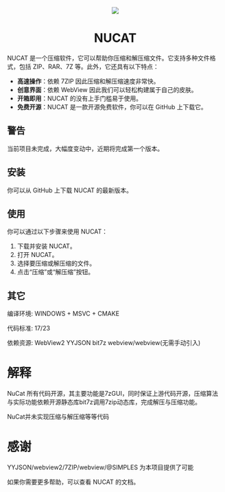 <div align="center"><img src="https://gcore.jsdelivr.net/gh/MliKiowa/NUCAT/Other/Resource/icon-128.jpg"> </div>

<div align="center"><h1>NUCAT</h1></div>

NUCAT 是一个压缩软件，它可以帮助你压缩和解压缩文件。它支持多种文件格式，包括 ZIP、RAR、7Z 等。此外，它还具有以下特点：

- **高速操作**：依赖 7ZIP 因此压缩和解压缩速度非常快。
- **创意界面**：依赖 WebView 因此我们可以轻松构建属于自己的皮肤。
- **开箱即用**：NUCAT 的没有上手门槛易于使用。
- **免费开源**：NUCAT 是一款开源免费软件，你可以在 GitHub 上下载它。

## 警告

当前项目未完成，大幅度变动中，近期将完成第一个版本。

## 安装

你可以从 GitHub 上下载 NUCAT 的最新版本。

## 使用

你可以通过以下步骤来使用 NUCAT：

1. 下载并安装 NUCAT。
2. 打开 NUCAT。
3. 选择要压缩或解压缩的文件。
4. 点击“压缩”或“解压缩”按钮。
## 其它
编译环境:  WINDOWS + MSVC + CMAKE

代码标准:  17/23

依赖资源:  WebView2 YYJSON bit7z webview/webview(无需手动引入) 
# 解释
NuCat 所有代码开源，其主要功能是7zGUI，同时保证上游代码开源，压缩算法与实际功能依赖开源静态库bit7z调用7zip动态库，完成解压与压缩功能。

NuCat并未实现压缩与解压缩等等代码

# 感谢
YYJSON/webview2/7ZIP/webview/@SIMPLES 为本项目提供了可能

如果你需要更多帮助，可以查看 NUCAT 的文档。
